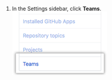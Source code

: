 1. In the Settings sidebar, click **Teams**. ![Teams tab in the organization settings sidebar](/assets/images/help/settings/settings-sidebar-team-settings.png)
